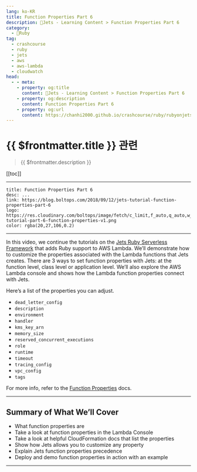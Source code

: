 ```yaml
---
lang: ko-KR
title: Function Properties Part 6
description: 🔻Jets - Learning Content > Function Properties Part 6
category:
  - 🔻Ruby
tag:
  - crashcourse
  - ruby
  - jets
  - aws
  - aws-lambda
  - cloudwatch
head:
  - - meta:
    - property: og:title
      content: 🔻Jets - Learning Content > Function Properties Part 6
    - property: og:description
      content: Function Properties Part 6
    - property: og:url
      content: https://chanhi2000.github.io/crashcourse/ruby/rubyonjets-learning-content/20180912-jets-tutorial-function-properties-part-6.html
---
```


# {{ $frontmatter.title }} 관련

> {{ $frontmatter.description }}

[[toc]]

---

```component VPCard
title: Function Properties Part 6
desc: ...
link: https://blog.boltops.com/2018/09/12/jets-tutorial-function-properties-part-6
logo: https://res.cloudinary.com/boltops/image/fetch/c_limit,f_auto,q_auto,w_620/https://blog.boltops.com/img/posts/2018/09/jets-tutorial-part-6-function-properties-v1.png
color: rgba(20,27,106,0.2)
```

---

<VidStack src="youtube/q8sfqR3GRpw" />

In this video, we continue the tutorials on the [Jets Ruby Serverless Framework](http://rubyonjets.com/) that adds Ruby support to AWS Lambda. We’ll demonstrate how to customize the properties associated with the Lambda functions that Jets creates. There are 3 ways to set function properties with Jets: at the function level, class level or application level. We’ll also explore the AWS Lambda console and shows how the Lambda function properties connect with Jets.

Here’s a list of the properties you can adjust.

- `dead_letter_config`
- `description`
- `environment`
- `handler`
- `kms_key_arn`
- `memory_size`
- `reserved_concurrent_executions`
- `role`
- `runtime`
- `timeout`
- `tracing_config`
- `vpc_config`
- `tags`

For more info, refer to the [Function Properties](http://rubyonjets.com/docs/function-properties/) docs.

---

## Summary of What We’ll Cover

- What function properties are
- Take a look at function properties in the Lambda Console
- Take a look at helpful CloudFormation docs that list the properties
- Show how Jets allows you to customize any property
- Explain Jets function properties precedence
- Deploy and demo function properties in action with an example

---

<TagLinks />